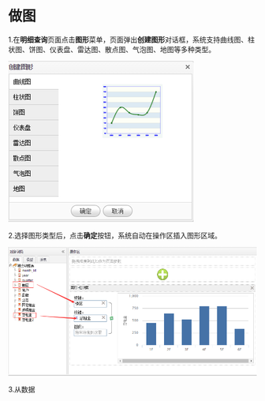 # 做图

1.在**明细查询**页面点击**图形**菜单，页面弹出**创建图形**对话框，系统支持曲线图、柱状图、饼图、仪表盘、雷达图、散点图、气泡图、地图等多种类型。

![](/assets/import.png)

2.选择图形类型后，点击**确定**按钮，系统自动在操作区插入图形区域。

![](/assets/import2.png)

3.从数据

